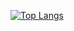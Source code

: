 
[![Top Langs](https://github-readme-stats.vercel.app/api/top-langs/?username=L3onardoCZ)](https://github.com/anuraghazra/github-readme-stats)
